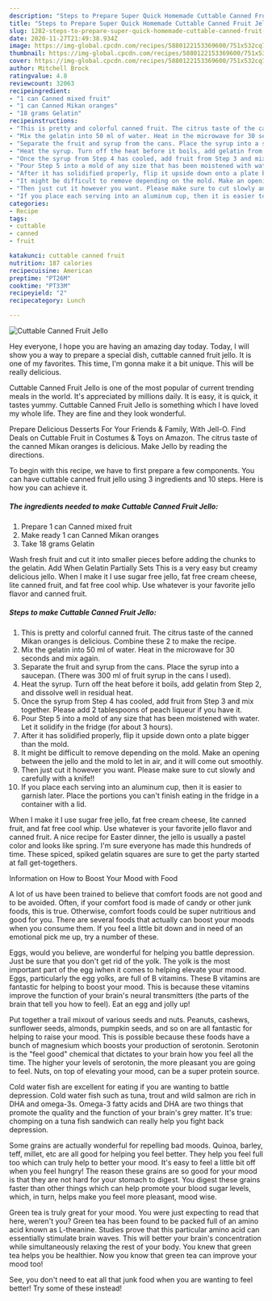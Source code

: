 ```yaml
---
description: "Steps to Prepare Super Quick Homemade Cuttable Canned Fruit Jello"
title: "Steps to Prepare Super Quick Homemade Cuttable Canned Fruit Jello"
slug: 1282-steps-to-prepare-super-quick-homemade-cuttable-canned-fruit-jello
date: 2020-11-27T21:49:38.934Z
image: https://img-global.cpcdn.com/recipes/5880122153369600/751x532cq70/cuttable-canned-fruit-jello-recipe-main-photo.jpg
thumbnail: https://img-global.cpcdn.com/recipes/5880122153369600/751x532cq70/cuttable-canned-fruit-jello-recipe-main-photo.jpg
cover: https://img-global.cpcdn.com/recipes/5880122153369600/751x532cq70/cuttable-canned-fruit-jello-recipe-main-photo.jpg
author: Mitchell Brock
ratingvalue: 4.8
reviewcount: 32063
recipeingredient:
- "1 can Canned mixed fruit"
- "1 can Canned Mikan oranges"
- "18 grams Gelatin"
recipeinstructions:
- "This is pretty and colorful canned fruit. The citrus taste of the canned Mikan oranges is delicious. Combine these 2 to make the recipe."
- "Mix the gelatin into 50 ml of water. Heat in the microwave for 30 seconds and mix again."
- "Separate the fruit and syrup from the cans. Place the syrup into a saucepan. (There was 300 ml of fruit syrup in the cans I used)."
- "Heat the syrup. Turn off the heat before it boils, add gelatin from Step 2, and dissolve well in residual heat."
- "Once the syrup from Step 4 has cooled, add fruit from Step 3 and mix together.  Please add 2 tablespoons of peach liqueur if you have it."
- "Pour Step 5 into a mold of any size that has been moistened with water. Let it solidify in the fridge (for about 3 hours)."
- "After it has solidified properly, flip it upside down onto a plate bigger than the mold."
- "It might be difficult to remove depending on the mold. Make an opening between the jello and the mold to let in air, and it will come out smoothly."
- "Then just cut it however you want. Please make sure to cut slowly and carefully with a knife!!"
- "If you place each serving into an aluminum cup, then it is easier to garnish later. Place the portions you can&#39;t finish eating in the fridge in a container with a lid."
categories:
- Recipe
tags:
- cuttable
- canned
- fruit

katakunci: cuttable canned fruit 
nutrition: 187 calories
recipecuisine: American
preptime: "PT26M"
cooktime: "PT33M"
recipeyield: "2"
recipecategory: Lunch

---
```



![Cuttable Canned Fruit Jello](https://img-global.cpcdn.com/recipes/5880122153369600/751x532cq70/cuttable-canned-fruit-jello-recipe-main-photo.jpg)

Hey everyone, I hope you are having an amazing day today. Today, I will show you a way to prepare a special dish, cuttable canned fruit jello. It is one of my favorites. This time, I'm gonna make it a bit unique. This will be really delicious.

Cuttable Canned Fruit Jello is one of the most popular of current trending meals in the world. It's appreciated by millions daily. It is easy, it is quick, it tastes yummy. Cuttable Canned Fruit Jello is something which I have loved my whole life. They are fine and they look wonderful.

Prepare Delicious Desserts For Your Friends &amp; Family, With Jell-O. Find Deals on Cuttable Fruit in Costumes &amp; Toys on Amazon. The citrus taste of the canned Mikan oranges is delicious. Make Jello by reading the directions.


To begin with this recipe, we have to first prepare a few components. You can have cuttable canned fruit jello using 3 ingredients and 10 steps. Here is how you can achieve it.

<!--inarticleads1-->

##### The ingredients needed to make Cuttable Canned Fruit Jello:

1. Prepare 1 can Canned mixed fruit
1. Make ready 1 can Canned Mikan oranges
1. Take 18 grams Gelatin


Wash fresh fruit and cut it into smaller pieces before adding the chunks to the gelatin. Add When Gelatin Partially Sets This is a very easy but creamy delicious jello. When I make it I use sugar free jello, fat free cream cheese, lite canned fruit, and fat free cool whip. Use whatever is your favorite jello flavor and canned fruit. 

<!--inarticleads2-->

##### Steps to make Cuttable Canned Fruit Jello:

1. This is pretty and colorful canned fruit. The citrus taste of the canned Mikan oranges is delicious. Combine these 2 to make the recipe.
1. Mix the gelatin into 50 ml of water. Heat in the microwave for 30 seconds and mix again.
1. Separate the fruit and syrup from the cans. Place the syrup into a saucepan. (There was 300 ml of fruit syrup in the cans I used).
1. Heat the syrup. Turn off the heat before it boils, add gelatin from Step 2, and dissolve well in residual heat.
1. Once the syrup from Step 4 has cooled, add fruit from Step 3 and mix together.  Please add 2 tablespoons of peach liqueur if you have it.
1. Pour Step 5 into a mold of any size that has been moistened with water. Let it solidify in the fridge (for about 3 hours).
1. After it has solidified properly, flip it upside down onto a plate bigger than the mold.
1. It might be difficult to remove depending on the mold. Make an opening between the jello and the mold to let in air, and it will come out smoothly.
1. Then just cut it however you want. Please make sure to cut slowly and carefully with a knife!!
1. If you place each serving into an aluminum cup, then it is easier to garnish later. Place the portions you can&#39;t finish eating in the fridge in a container with a lid.


When I make it I use sugar free jello, fat free cream cheese, lite canned fruit, and fat free cool whip. Use whatever is your favorite jello flavor and canned fruit. A nice recipe for Easter dinner, the jello is usually a pastel color and looks like spring. I&#39;m sure everyone has made this hundreds of time. These spiced, spiked gelatin squares are sure to get the party started at fall get-togethers. 

Information on How to Boost Your Mood with Food


A lot of us have been trained to believe that comfort foods are not good and to be avoided. Often, if your comfort food is made of candy or other junk foods, this is true. Otherwise, comfort foods could be super nutritious and good for you. There are several foods that actually can boost your moods when you consume them. If you feel a little bit down and in need of an emotional pick me up, try a number of these.

Eggs, would you believe, are wonderful for helping you battle depression. Just be sure that you don't get rid of the yolk. The yolk is the most important part of the egg iwhen it comes to helping elevate your mood. Eggs, particularly the egg yolks, are full of B vitamins. These B vitamins are fantastic for helping to boost your mood. This is because these vitamins improve the function of your brain's neural transmitters (the parts of the brain that tell you how to feel). Eat an egg and jolly up!

Put together a trail mixout of various seeds and nuts. Peanuts, cashews, sunflower seeds, almonds, pumpkin seeds, and so on are all fantastic for helping to raise your mood. This is possible because these foods have a bunch of magnesium which boosts your production of serotonin. Serotonin is the "feel good" chemical that dictates to your brain how you feel all the time. The higher your levels of serotonin, the more pleasant you are going to feel. Nuts, on top of elevating your mood, can be a super protein source.

Cold water fish are excellent for eating if you are wanting to battle depression. Cold water fish such as tuna, trout and wild salmon are rich in DHA and omega-3s. Omega-3 fatty acids and DHA are two things that promote the quality and the function of your brain's grey matter. It's true: chomping on a tuna fish sandwich can really help you fight back depression. 

Some grains are actually wonderful for repelling bad moods. Quinoa, barley, teff, millet, etc are all good for helping you feel better. They help you feel full too which can truly help to better your mood. It's easy to feel a little bit off when you feel hungry! The reason these grains are so good for your mood is that they are not hard for your stomach to digest. You digest these grains faster than other things which can help promote your blood sugar levels, which, in turn, helps make you feel more pleasant, mood wise.

Green tea is truly great for your mood. You were just expecting to read that here, weren't you? Green tea has been found to be packed full of an amino acid known as L-theanine. Studies prove that this particular amino acid can essentially stimulate brain waves. This will better your brain's concentration while simultaneously relaxing the rest of your body. You knew that green tea helps you be healthier. Now you know that green tea can improve your mood too!

See, you don't need to eat all that junk food when you are wanting to feel better! Try some of these instead!

